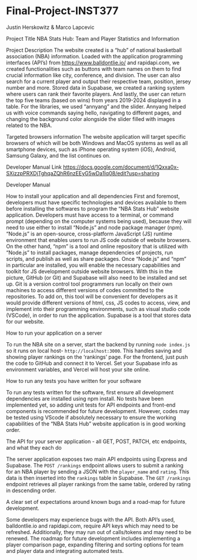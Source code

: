 # Final-Project-INST377
Justin Herskowitz & Marco Lapcevic 

Project Title
NBA Stats Hub: Team and Player Statistics and Information

Project Description
The website created is a “hub” of national basketball association (NBA) information. Loaded with the application programming interfaces (API’s) from https://www.balldontlie.io/ and rapidapi.com, we created functionalities such as buttons with team names on them to find crucial information like city, conference, and division. The user can also search for a current player and output their respective team, position, jersey number and more. Stored data in Supabase, we created a ranking system where users can rank their favorite players. And lastly, the user can return the top five teams (based on wins) from years 2019-2024 displayed in a table. For the libraries, we used “annyang” and the slider. Annyang helped us with voice commands saying hello, navigating to different pages, and changing the background color alongside the slider filled with images related to the NBA. 

Targeted browsers information
The website application will target specific browsers of which will be both Windows and MacOS systems as well as all smartphone devices, such as iPhone operating system (iOS), Android, Samsung Galaxy, and the list continues on.

Developer Manual Link 
https://docs.google.com/document/d/1Qxxa0x-SXizzpPRXDjTghqaZQhR6nzEEyG5wDa1Iq08/edit?usp=sharing




Developer Manual

How to install your application and all dependencies
First and foremost, developers must have specific technologies and devices available to them before installing the softwares to program the “NBA Stats Hub” website application. Developers must have access to a terminal, or command prompt (depending on the computer systems being used), because they will need to use either to install “Node.js” and node package manager (npm). “Node.js” is an open-source, cross-platform JavaScript (JS) runtime environment that enables users to run JS code outside of website browsers. On the other hand, “npm” is a tool and online repository that is utilized with “Node.js” to install packages, manage dependencies of projects, run scripts, and publish as well as share packages. Once “Node.js” and “npm” in particular are installed, you will enable the necessary capabilities and toolkit for JS development outside website browsers. With this in the picture, GitHub (or Git) and Supabase will also need to be installed and set up. Git is a version control tool programmers run locally on their own machines to access different versions of codes committed to the repositories. To add on, this tool will be convenient for developers as it would provide different versions of html, css, JS codes to access, view, and implement into their programming environments, such as visual studio code (VSCode), in order to run the application. Supabase is a tool that stores data for our website. 

How to run your application on a server

To run the NBA site on a server, start the backend by running `node index.js` so it runs on local host- `http://localhost:3000`. This handles saving and showing player rankings on the ‘rankings’ page. For the frontend, just push the code to GitHub and connect it to Vercel. Set your Supabase info as environment variables, and Vercel will host your site online.


How to run any tests you have written for your software

To run any tests written for the software, first ensure all development dependencies are installed using npm install. No tests have been implemented yet, so adding unit tests for API endpoints and front-end components is recommended for future development. However, codes may be tested using VScode if absolutely necessary to ensure the working capabilities of the “NBA Stats Hub” website application is in good working order.


The API for your server application - all GET, POST, PATCH, etc endpoints, and what they each do

The server application exposes two main API endpoints using Express and Supabase. The `POST /rankings` endpoint allows users to submit a ranking for an NBA player by sending a JSON with the `player_name` and `rating`. This data is then inserted into the `rankings` table in Supabase. The `GET /rankings` endpoint retrieves all player rankings from the same table, ordered by rating in descending order. 

A clear set of expectations around known bugs and a road-map for future development.

Some developers may experience bugs with the API. Both API’s used, balldontlie.io and rapidapi.com, require API keys which may need to be refreshed. Additionally, they may run out of calls/tokens and may need to be renewed. The roadmap for future development includes implementing a player comparison page, expanding filtering and sorting options for team and player data and integrating automated tests.